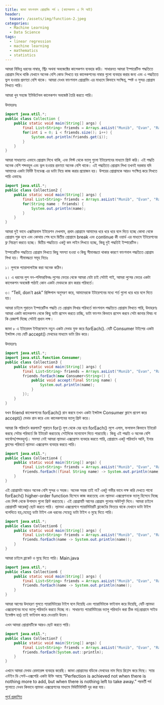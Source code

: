 ```yaml
---
title: জাভা ফাংশনাল প্রোগ্রামিং পর্ব ২ (কালেকশন এ পি আই)
header:
  teaser: /assets/img/function-2.jpeg
categories:
  - Machine Learning
  - Data Science
tags:
  - linear regression
  - machine learning
  - mathematics
  - statistics
---
```

আমরা বিভিন্ন ধরনের নাম্বার, স্ট্রিং অথবা অবজেক্টের কালেকশন ব্যবহার করি। সাধারনত আমরা ইম্পারেটিভ পদ্ধতিতে প্রোগ্রাম লিখে থাকি যেখানে অনেক বেশি কোড লিখতে হয় কালেকশনের নাম্বার গুলো ব্যবহার করার জন্য এবং এ পদ্ধতিতে ভুল হওয়ার প্রবণতা বেশি থাকে। আমরা দেখব ফাংশনাল প্রোগ্রামিং এর মাধ্যমে কিভাবে সংক্ষিপ্ত, স্পষ্ট ও সুন্দর প্রোগ্রাম লিখতে পারি।

আমরা খুব সহজে ইমিউটেবল কালেকশন অবজেক্ট তৈরি করতে পারি।

উদাহরনঃ

```java
import java.util.*;
public class Collection {
    public static void main(String[] args) {
        final List<String> friends = Arrays.asList("Munib", "Evan", "Rafi", "Imtiaz", "Maliha", "Abida");
        for(int i = 0; i < friends.size(); i++) {
            System.out.println(friends.get(i));
        }
    }
}
```

আমরা সাধারণত এভাবে প্রোগ্রাম লিখে থাকি, এবং লিস্ট থেকে ভ্যালু গুলো ইটারেশনের মাধ্যমে প্রিন্ট করি। এই পদ্ধতি অনেক বেশি শব্দবহুল এবং ভুল হওয়ার প্রবণতা অনেক বেশি থাকে। এই পদ্ধতিতে প্রোগ্রাম লিখা তখনই দরকার যদি আমাদের একটা নির্দিষ্ট ইনডেক্স এর ডাটা নিয়ে কাজ করার প্রয়োজন হয়। উপরের প্রোগ্রামকে আরও সংক্ষিপ্ত করে লিখতে পারি 
এভাবেঃ

```java
import java.util.*;
public class Collection2 {
    public static void main(String[] args) {
        final List<String> friends = Arrays.asList("Munib", "Evan", "Rafi", "Imtiaz", "Maliha", "Abida");
        for(String name : friends) {
            System.out.println(name);
        }
    }
}
```
আমরা দুই ভাবে এক্সটারনাল ইটারেশন দেখলাম, প্রথম প্রোগ্রামে আমাদের ধরে ধরে ধরে বলে দিতে হচ্ছে কোথা থেকে প্রোগ্রাম শুরু হবে এবং কোথায় শেষ হবে দ্বিতীয় প্রোগ্রামে break এবং continue কী ওয়ার্ড এর মাধ্যমে ইটারেশনের ফ্ল নিয়ন্ত্রণ করতে হচ্ছে। দ্বিতীয় পদ্ধতিতে একটু কম লাইন লিখতে হচ্ছে, কিন্তু দুই পদ্ধতিই ইম্পারেটিভ।

ইম্পারেটিভ পদ্ধতিতে প্রোগ্রাম লিখতে কিছু সমস্যা হওয়া ও কিছু সীমাবদ্ধতা থাকার কারণে ফাংশনাল পদ্ধতিতে প্রোগ্রাম লিখা হয়। সীমাবদ্ধতা সমূহ নিচেঃ

১। লুপকে প্যারালালাইজ করা অনেক কঠিন।

২। এ ধরনের লুপ নন-পলিমরফিকঃ লুপের ভেতর থেকে আমরা যেটা চাই সেটাই পাই, আমরা লুপের ভেতর একটা কালেকশন অবজেক্ট পাঠাই কোন একটা মেথডকে রান করার পরিবর্তে।

৩। “Tell, don’t ask” প্রিন্সিপাল অনুসরণ করে, আমাদেরকে ইটারেশনের মধ্যে শর্ত গুলো ধরে ধরে বলে দিতে হয়।

আমরা চাইলে পুরাতন ইম্পারেটিভ পদ্ধতি তে প্রোগ্রাম লিখার পরিবর্তে ফাংশনাল পদ্ধতিতে প্রোগ্রাম লিখতে পারি, উদাহরণঃ আমরা একটা কালেকশন থেকে কিছু ডাটা প্রসেস করতে চাচ্ছি, ডাটা ফাংশন কিভাবে প্রসেস করবে সেটা জানার বিষয় না কি রেজাল্ট দিচ্ছে সেটাই প্রধান লক্ষ।

জাভা ৮ এ ইটারেবল ইন্টারফেসে নতুন একটা মেথড যুক্ত করে forEach(). যেটি Consumer টাইপের একটা ইন্সটান্স নেয় যেটি accept() মেথডের মাধ্যমে ডাটা রিড করে।

উদাহরণঃ

```java
import java.util.*;
import java.util.function.Consumer;
public class Collection3 {
    public static void main(String[] args) {
        final List<String> friends = Arrays.asList("Munib", "Evan", "Rafi", "Imtiaz", "Maliha", "Abida");
        friends.forEach(new Consumer<String>() {
            public void accept(final String name) {
                System.out.println(name);
            }
        });
    }
}
```

যখন friend কালেকশনের forEach() রান করবে তখন একটা ইন্সটান্স Consumer ক্লাসে প্রবেশ করে accept() মেথড রান করে এবং কালেকশনের ভ্যালু প্রিন্ট করে।

আমরা কি পরিবর্তন করলাম? পুরাতন for() লুপ থেকে বের হয়ে forEach() লুপে এলাম, ফলাফল কিভাবে ইটারেট করছে সেটার পরিবর্তে কি ইটারেট করতেছে সেইদিকে মনোযোগ দিতে পারতেছি। কিন্তু এই পদ্ধতি ও অনেক বেশি ভার্বোস(শব্দবহুল)। সমস্যা নেই আমরা ল্যামডা এক্সপ্রেশন ব্যবহার করতে পারি, প্রোগ্রামে একটু পরিবর্তন আনি, ইনার ক্লাসের পরিবর্তে ল্যামডা এক্সপ্রেশন ব্যবহার করতে পারি।

```java
import java.util.*;
public class Collection4 {
    public static void main(String[] args) {
        final List<String> friends = Arrays.asList("Munib", "Evan", "Rafi", "Imtiaz", "Maliha", "Abida");
        friends.forEach((final String name) -> System.out.println(name));
    }
}
```
এই প্রোগ্রামটা আরও অনেক বেশি সুন্দর ও সহজ। অনেক সহজ তাই না? একটু গভীর ভাবে লক্ষ করি দেখতে পাবো forEach() higher-order function হিসেবে কাজ করতেছে এবং ল্যামডা এক্সপ্রেশনকে ভ্যালু হিসেবে নিচ্ছে এবং লিস্ট থেকে উপাদান গুলো প্রিন্ট করতেছে। এই প্রোগ্রামটি আগের প্রোগ্রাম গুলোর অউটপুট দিবে। আমরা চাইলে প্রোগ্রামটি আরেকটু ছোট করতে পারি। ল্যামডা এক্সপ্রেশনে প্যারামিটারটি ব্রাকেটের ভিতরে থাকে যেখানে ডাটা টাইপ বলেদিতে হয়,যেহেতু ডাটা টাইপ এক ধরনের সেহেতু ডাটা টাইপ ও মুছে দিতে পারি।

```java
import java.util.*;
public class Collection6 {
    public static void main(String[] args) {
        final List<String> friends = Arrays.asList("Munib", "Evan", "Rafi", "Imtiaz", "Maliha", "Abida");
        friends.forEach(name -> System.out.println(name));
    }
}
```
আমরা চাইলে ব্রাকেট ও মুছে দিতে পারি।
Main.java

```java
import java.util.*;
public class Collection6 {
    public static void main(String[] args) {
        final List<String> friends = Arrays.asList("Munib", "Evan", "Rafi", "Imtiaz", "Maliha", "Abida");
        friends.forEach(name -> System.out.println(name));
    }
}
```

আমরা আগের উদাহরণ গুলতে প্যারামিটারের টাইপ বলে দিয়েছি এবং প্যারামিটাকে ফাইনাল করে দিয়েছি, যেটি ল্যামডা এক্সপ্রেশনের মধ্যে ভ্যালু পরিবর্তন করতে দিচ্ছে না। সাধারণত প্যারামিটারের ভ্যালু পরিবর্তন করা ঠিক না(প্রোগ্রামে সাইড ইফেক্টস হয়) তাই ফাইনাল করে দেওয়াটা উত্তম।

এখন আমরা প্রোগ্রামটিকে আরও ছোট করতে পারি।
```java
import java.util.*;
public class Collection7 {
    public static void main(String[] args) {
        final List<String> friends = Arrays.asList("Munib", "Evan", "Rafi", "Imtiaz", "Maliha", "Abida");
        friends.forEach(System.out::println);
    }
}
```

এখানে আমরা মেথড রেফারেন্স ব্যবহার করেছি। জাভা প্রোগ্রামের বডিকে মেথডের নাম দিয়ে রিপ্লেস করে দিছে। স্যার এন্টইন ডি সেন্ট-এক্সপেরি একটা উক্তি আছে “Perfection is achieved not when there is nothing more to add, but when there is nothing left to take away.” পরবর্তী পর্ব গুলোতে দেখব কিভাবে ল্যামডা এক্সপ্রেশনের মাধ্যমে মিউটিবিলিটি দুর করা যায়।

[পুর্বে প্রকাশিত](https://medium.com/@cmabdullah/%E0%A6%9C%E0%A6%BE%E0%A6%AD%E0%A6%BE-%E0%A6%AB%E0%A6%BE%E0%A6%82%E0%A6%B6%E0%A6%A8%E0%A6%BE%E0%A6%B2-%E0%A6%AA%E0%A7%8D%E0%A6%B0%E0%A7%8B%E0%A6%97%E0%A7%8D%E0%A6%B0%E0%A6%BE%E0%A6%AE%E0%A6%BF%E0%A6%82-%E0%A6%AA%E0%A6%B0%E0%A7%8D%E0%A6%AC-%E0%A7%A8-%E0%A6%95%E0%A6%BE%E0%A6%B2%E0%A7%87%E0%A6%95%E0%A6%B6%E0%A6%A8-%E0%A6%8F-%E0%A6%AA%E0%A6%BF-%E0%A6%86%E0%A6%87-ca42ebc1a8d7)